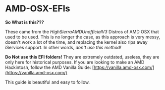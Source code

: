 # AMD-OSX-EFIs
 
**So What is this???**

These came from the *HighSierraAMDUnofficialV3* Distros of AMD OSX that used to be used. This is no longer the case, as this approach is very messy, doesn't work a lot of the time, and replacing the kernel also rips away iServices support. In other words, *don't use this method!*

**Do Not use this EFI folders!** They are extremely outdated, useless, they are only here for historical purposes.
If you are looking to make an AMD Hackintosh, follow the AMD Vanilla Guide: 
[https://vanilla.amd-osx.com/](https://vanilla.amd-osx.com/)

This guide is beautiful and easy to follow.
